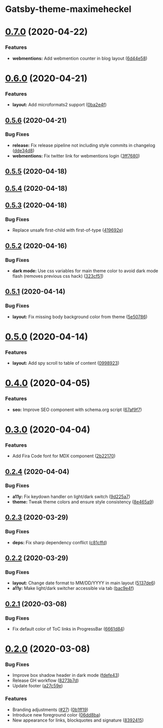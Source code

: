 # Gatsby-theme-maximeheckel

# [0.7.0](https://github.com/MaximeHeckel/gatsby-theme-maximeheckel/compare/v0.6.0...v0.7.0) (2020-04-22)


### Features

* **webmentions:** Add webmention counter in blog layout ([6d44e58](https://github.com/MaximeHeckel/gatsby-theme-maximeheckel/commit/6d44e585e2d1daac65512ffcdc757b0ecd8dfbab))

# [0.6.0](https://github.com/MaximeHeckel/gatsby-theme-maximeheckel/compare/v0.5.6...v0.6.0) (2020-04-21)


### Features

* **layout:** Add microformats2 support ([0ba2e4f](https://github.com/MaximeHeckel/gatsby-theme-maximeheckel/commit/0ba2e4ff13307816e1d75a0d04119cf0fd7c2447))

## [0.5.6](https://github.com/MaximeHeckel/gatsby-theme-maximeheckel/compare/v0.5.5...v0.5.6) (2020-04-21)


### Bug Fixes

* **release:** Fix release pipeline not including style commits in changelog ([dde34d8](https://github.com/MaximeHeckel/gatsby-theme-maximeheckel/commit/dde34d83932d5c961881542b0209442abe6715b2))
* **webmentions:** Fix twitter link for webmentions login ([3ff7680](https://github.com/MaximeHeckel/gatsby-theme-maximeheckel/commit/3ff7680f488696fb2122a60071dca4decd5d43c7))

## [0.5.5](https://github.com/MaximeHeckel/gatsby-theme-maximeheckel/compare/v0.5.4...v0.5.5) (2020-04-18)

## [0.5.4](https://github.com/MaximeHeckel/gatsby-theme-maximeheckel/compare/v0.5.3...v0.5.4) (2020-04-18)

## [0.5.3](https://github.com/MaximeHeckel/gatsby-theme-maximeheckel/compare/v0.5.2...v0.5.3) (2020-04-18)


### Bug Fixes

* Replace unsafe first-child with first-of-type ([419692e](https://github.com/MaximeHeckel/gatsby-theme-maximeheckel/commit/419692eff8e60d11e26e62525601f256f90fd33c))

## [0.5.2](https://github.com/MaximeHeckel/gatsby-theme-maximeheckel/compare/v0.5.1...v0.5.2) (2020-04-16)


### Bug Fixes

* **dark mode:** Use css variables for main theme color to avoid dark mode flash (removes previous css hack) ([323cf51](https://github.com/MaximeHeckel/gatsby-theme-maximeheckel/commit/323cf51611969027a38c8ef5d85ff80ddd2a3d56))

## [0.5.1](https://github.com/MaximeHeckel/gatsby-theme-maximeheckel/compare/v0.5.0...v0.5.1) (2020-04-14)


### Bug Fixes

* **layout:** Fix missing body background color from theme ([5e50786](https://github.com/MaximeHeckel/gatsby-theme-maximeheckel/commit/5e5078697f163e43d16be7989d7b14ea1a1e875f))

# [0.5.0](https://github.com/MaximeHeckel/gatsby-theme-maximeheckel/compare/v0.4.0...v0.5.0) (2020-04-14)


### Features

* **layout:** Add spy scroll to table of content ([0998923](https://github.com/MaximeHeckel/gatsby-theme-maximeheckel/commit/0998923c94e4935e302da3cffe673eced99de1b7))

# [0.4.0](https://github.com/MaximeHeckel/gatsby-theme-maximeheckel/compare/v0.3.0...v0.4.0) (2020-04-05)


### Features

* **seo:** Improve SEO component with schema.org script ([67af9f7](https://github.com/MaximeHeckel/gatsby-theme-maximeheckel/commit/67af9f7940d9fb59377562e6f4415a55dee00b0e))

# [0.3.0](https://github.com/MaximeHeckel/gatsby-theme-maximeheckel/compare/v0.2.4...v0.3.0) (2020-04-04)


### Features

* Add Fira Code font for MDX component ([2b22170](https://github.com/MaximeHeckel/gatsby-theme-maximeheckel/commit/2b2217012a3581562aab19d84804d647a30b3d4e))

## [0.2.4](https://github.com/MaximeHeckel/gatsby-theme-maximeheckel/compare/v0.2.3...v0.2.4) (2020-04-04)


### Bug Fixes

* **a11y:** Fix keydown handler on light/dark switch ([9d225a7](https://github.com/MaximeHeckel/gatsby-theme-maximeheckel/commit/9d225a78bb1d8f1e7b807c641a108f60df021bcd))
* **theme:** Tweak theme colors and ensure style consistency ([8e465a9](https://github.com/MaximeHeckel/gatsby-theme-maximeheckel/commit/8e465a920bb5a33516fce690dc04943e68d1520a))

## [0.2.3](https://github.com/MaximeHeckel/gatsby-theme-maximeheckel/compare/v0.2.2...v0.2.3) (2020-03-29)


### Bug Fixes

* **deps:** Fix sharp dependency conflict ([c81cffd](https://github.com/MaximeHeckel/gatsby-theme-maximeheckel/commit/c81cffdb5aaec7218bb5a24115abd97b8baeae26))

## [0.2.2](https://github.com/MaximeHeckel/gatsby-theme-maximeheckel/compare/v0.2.1...v0.2.2) (2020-03-29)


### Bug Fixes

* **layout:** Change date format to MM/DD/YYYY in main layout ([5137de6](https://github.com/MaximeHeckel/gatsby-theme-maximeheckel/commit/5137de62af55da043e2108100290e262fef8014b))
* **a11y:** Make light/dark switcher accessible via tab ([bac9e4f](https://github.com/MaximeHeckel/gatsby-theme-maximeheckel/commit/bac9e4f1397ec5d4391f2720571340d9f9c9cbfa))

## [0.2.1](https://github.com/MaximeHeckel/gatsby-theme-maximeheckel/compare/v0.2.0...v0.2.1) (2020-03-08)


### Bug Fixes

* Fix default color of ToC links in ProgressBar ([6661d84](https://github.com/MaximeHeckel/gatsby-theme-maximeheckel/commit/6661d84cd7daf27570bd46f14fafd2f62eb4da8b))

# [0.2.0](https://github.com/MaximeHeckel/gatsby-theme-maximeheckel/compare/v0.1.55...v0.2.0) (2020-03-08)


### Bug Fixes

* Improve box shadow header in dark mode ([fdefe43](https://github.com/MaximeHeckel/gatsby-theme-maximeheckel/commit/fdefe430993d2e039a6b48a46bd3db0ed192810f))
* Release GH workflow ([8273b7d](https://github.com/MaximeHeckel/gatsby-theme-maximeheckel/commit/8273b7d61c8f92a998740692bf261ab740bd7472))
* Update footer ([a27c59e](https://github.com/MaximeHeckel/gatsby-theme-maximeheckel/commit/a27c59e29f40cd1a1c54559320547849526b7f82))


### Features

* Branding adjustments ([#27](https://github.com/MaximeHeckel/gatsby-theme-maximeheckel/issues/27)) ([0b1ff19](https://github.com/MaximeHeckel/gatsby-theme-maximeheckel/commit/0b1ff19f14bc33392c1c70ddb5e381f7d6c49bda))
* Introduce new foreground color ([06dd8ba](https://github.com/MaximeHeckel/gatsby-theme-maximeheckel/commit/06dd8baa366ea739963d8c4822f4a6ea632197fd))
* New appearance for links, blockquotes and signature ([8392415](https://github.com/MaximeHeckel/gatsby-theme-maximeheckel/commit/8392415a5470f7c5fcf6cb9063dcf460a4c27c8d))
